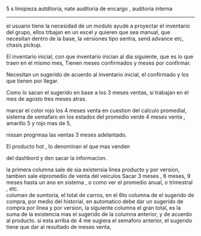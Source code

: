 
5 s limipieza autditoria, nate auditoria de encargo , auditoria interna



---

el usuario tiene la necesidad de un modulo ayude a proyectar el inventario del grupo, ellos trbajan en un excel y quieren que sea manual, que necesitan dentro de la base, la versiones tipo sentra, send advance etc, chasis pickup.

El inventario inicial, con que inventario inician al dia siguiente, que es lo que traen en el mismo mes, 
Tienen meses confirmados y meses por confirmar.


Necesitan un sugerido de acuerdo al inventario inicial, el confirmado y los que tienen por llegar.

Como lo sacan el sugerido en base a los 3 meses ventas, si trabajan en el mes de agosto tres meses atras.

marcar el color rojo los 4 meses venta en cuestion del calculo promedial, sistema de semafaro en los estados del promedio verde 4 meses venta , amarillo 5 y rojo mas de 5, 

nissan progrmaa las ventas 3 meses adelantado.

El producto hot , lo denominan el que mas venden

del dashbord y dsn sacar la informacion.

la primera columna sale de sia existensia linea producto y por version, tambien sale elpromedio de venta del veiculos
Sacar 3 meses , 6 meses, 9 meses hasta un ano en sistema , o como ver el promedio anual, o trimestral , etc.  
columan de sumtoria, el total de carros, en el 6to columna de el sugerido de compra, por medio del historial, en automatico debe dar un sugerido de compra por linea y por version, la siguiente columna el gran total, es la suma de la existencia mas el sugerido de la columna anterior, y de acuerdo al producto. si esta arriba de 4 me sugiera el semaforo anterior, el sugerido tiene que dar al resultado de meses venta, 




